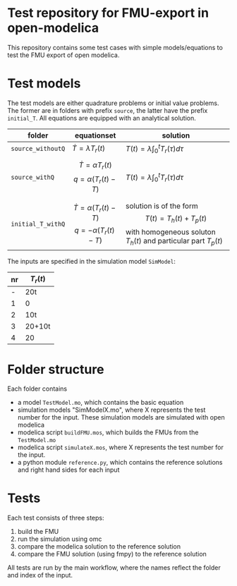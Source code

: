 # Test repository for FMU-export in open-modelica

This repository contains some test cases with simple models/equations to test the FMU export of open modelica.

# Test models

The test models are either quadrature problems or initial value problems. The former are in folders with prefix `source`, the latter have the prefix `initial_T`. All equations are equipped with an analytical solution.

| folder | equationset | solution |
| ------ | ----------- | -------- |
| `source_withoutQ` | $\dot{T} = \lambda T_r(t)$ | $T(t) = \lambda \int_0^t T_r(\tau) d\tau$ |
|`source_withQ` | $$\dot{T} = \alpha T_r(t)$$ $$q=\alpha (T_r(t) - T)$$ | $T(t) = \lambda \int_0^t T_r(\tau) d\tau$ | 
|`initial_T_withQ` | $$\dot{T} = \alpha (T_r(t)-T)$$ $$q=-\alpha (T_r(t) - T)$$ | solution is of the form $$T(t) = T_h(t) + T_p(t)$$ with homogeneous soluton $T_h(t)$ and particular part $T_p(t)$| 

The inputs are specified in the simulation model `SimModel`:

| nr | $T_r(t)$ |
| -- | -------- |
| -  | 20t |
| 1  | 0 |
| 2  | 10t |
| 3  | 20+10t |
| 4  | 20 |

# Folder structure

Each folder contains
* a model `TestModel.mo`, which contains the basic equation
* simulation models "SimModelX.mo", where X represents the test number for the input. These simulation models are simulated with open modelica
* modelica script `buildFMU.mos`, which builds the FMUs from the `TestModel.mo`
* modelica script `simulateX.mos`, where X represents the test number for the input.
* a python module `reference.py`, which contains the reference solutions and right hand sides for each input

# Tests

Each test consists of three steps:
1. build the FMU 
2. run the simulation using omc
3. compare the modelica solution to the reference solution
4. compare the FMU solution (using fmpy) to the reference solution

All tests are run by the main workflow, where the names reflect the folder and index of the input.
